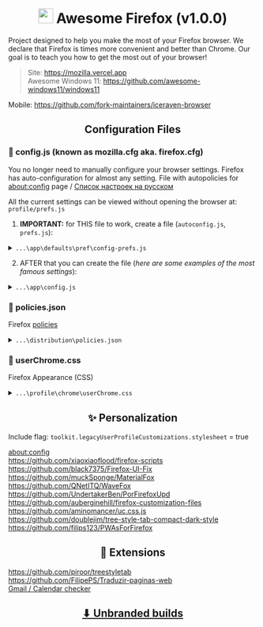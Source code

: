<h1 align="center"><img width=30px src="https://upload.wikimedia.org/wikipedia/commons/thumb/a/a0/Firefox_logo%2C_2019.svg/1200px-Firefox_logo%2C_2019.svg.png"></img> Awesome Firefox (v1.0.0)</h1>

Project designed to help you make the most of your Firefox browser. We declare that Firefox is times more convenient and better than Chrome. Our goal is to teach you how to get the most out of your browser!

> Site: https://mozilla.vercel.app
> <br>
> Awesome Windows 11: https://github.com/awesome-windows11/windows11

Mobile: https://github.com/fork-maintainers/iceraven-browser

<h2 align="center">Configuration Files</h2>

<h3>📜 config.js (known as mozilla.cfg aka. firefox.cfg)</h3>

You no longer need to manually configure your browser settings. Firefox has auto-configuration for almost any setting. File with autopolicies for [about:config](https://searchfox.org/mozilla-release/source/browser/app/profile/firefox.js) page / [Список настроек на русском](https://forum.mozilla-russia.org/viewtopic.php?id=36226)

All the current settings can be viewed without opening the browser at: `profile/prefs.js`

1. **IMPORTANT:** for THIS file to work, create a file (`autoconfig.js`, `prefs.js`):

<details><summary><code>...\app\defaults\pref\config-prefs.js</code></summary>

``` js
pref("general.config.obscure_value", 0);
pref("general.config.filename", "config.js");
pref("general.config.sandbox_enabled", false);
```
</details>

2. AFTER that you can create the file (*here are some examples of the most famous settings*):

<details><summary><code>...\app\config.js</code></summary>
	
```js
// extensions
lockPref('xpinstall.signatures.required', false);
// update
lockPref("app.update.auto", false)
lockPref("app.update.background.enabled", false)
// compact mode
lockPref("browser.compactmode.show", true);
lockPref("browser.uidensity", 1)
//safebrowsing Google
lockPref("browser.safebrowsing.malware.enabled", false)
lockPref("browser.safebrowsing.phishing.enabled", false)
lockPref("browser.safebrowsing.blockedURIs.enabled", false)
lockPref("browser.safebrowsing.downloads.remote.enabled", false)
lockPref("browser.safebrowsing.provider.google.updateURL", "none")
lockPref("browser.safebrowsing.provider.google4.updateURL", "none")
lockPref("browser.safebrowsing.provider.google4.dataSharingUR", "none")
lockPref("browser.safebrowsing.provider.google4.gethashURL", "none")
// Block dangerous downloads
lockPref("browser.safebrowsing.downloads.enabled", false) 
// Warn you about unwanted and uncommon software
lockPref("browser.safebrowsing.downloads.remote.block_uncommon", false)
// telemetry
lockPref("toolkit.telemetry.enabled", false)
lockPref("toolkit.telemetry.server", "none")
lockPref("dom.ipc.plugins.flash.subprocess.crashreporter.enabled", false)
lockPref("app.normandy.enabled", false)
lockPref("app.normandy.first_run", false)
lockPref("app.normandy.api_url", "none")
// pocket
lockPref("extensions.pocket.enabled", false)
lockPref("extensions.pocket.api", "none")
lockPref("extensions.pocket.site", "none")
// css
lockPref("toolkit.legacyUserProfileCustomizations.stylesheets", true)
lockPref("widget.non-native-theme.scrollbar.style", 1)
lockPref("nglayout.enable_drag_images", false)
// containers
lockPref("privacy.userContext.enabled", true)
lockPref("privacy.userContext.ui.enabled", true)
// reader
lockPref("reader.parse-on-load.enabled", false)
// search page
lockPref("accessibility.typeaheadfind", false) // чтобы поиск не набирался сразу
lockPref("accessibility.typeaheadfind.autostart", false)
// notification
lockPref("alerts.useSystemBackend", true)
// about:config
lockPref("browser.aboutConfig.showWarning", false)
// download
lockPref("browser.download.autohideButton", false)
lockPref("browser.download.useDownloadDir", false)
// last session
lockPref("browser.startup.page", 3)
// tabs preview taskbar
lockPref("browser.taskbar.previews.enable", false)
// UTF8 decode
lockPref("browser.urlbar.decodeURLsOnCopy", true)
// space double click
lockPref("layout.word_select.eat_space_to_next_word", false)
// account
lockPref("network.http.windows-sso.enabled", false)
// calculator
lockPref("browser.urlbar.suggest.calculator", true)
// tabs animation off
lockPref("ui.prefersReducedMotion", "1")
// ctrl + tab menu
lockPref("browser.ctrlTab.sortByRecentlyUsed", true)
// Open links in tabs of new tab (windows = 2)
lockPref("browser.link.open_newwindow", 3)
// open links in searchbar of current tab
lockPref("browser.urlbar.openintab", false)
// smoothscrolling
lockPref("general.smoothScroll", false)
// autofill logins and passwords
lockPref("signon.autofillForms", false)
// suggest and generate strong password
lockPref("signon.generation.enabled", false)
// Provide search suggestions
lockPref("browser.search.suggest.enabled", true)
// Show search suggestions in adress bar results
lockPref("browser.urlbar.suggest.searches", true)
// Show search suggestions in Private Windows
lockPref("browser.search.suggest.enabled.private", true)
// Search bar in toolbar
lockPref("browser.search.widget.inNavBar", false)
// spellcheck on
lockPref("layout.spellcheckDefault", 1)
// max count search bar
lockPref("browser.urlbar.maxRichResults", 20)
// reset the browser window size
lockPref("privacy.resistFingerprinting", false)
// useragent
lockPref("general.useragent.override", "Mozilla/5.0 (Windows NT 10.0; Win64; x64) AppleWebKit/537.36 (KHTML, like Gecko) Chrome/114.0.0.0 Safari/537.36")
```
</details>

<h3>📜 policies.json</h3>

Firefox [policies](https://github.com/mozilla/policy-templates/blob/master/README.md)

<details><summary><code>...\distribution\policies.json</code></summary>
	
  ```json
{
  "policies": {
    "DisableAppUpdate": true,
	"DisableFirefoxAccounts": true,
	"DisableFirefoxScreenshots": true,
	"DisablePocket": true,
	"DisableSetDesktopBackground": true,
	"DisableTelemetry": true,
	"DontCheckDefaultBrowser": true,
	"PasswordManagerEnabled": false
    }
}
  ```
</details>

<h3>📜 userChrome.css</h3>

Firefox Appearance (CSS)

<details><summary><code>...\profile\chrome\userChrome.css</code></summary>
	
https://github.com/MrOtherGuy/firefox-csshacks/tree/master/chrome
<br>
https://github.com/mbnuqw/sidebery/wiki/Firefox-Styles-Snippets-(via-userChrome.css)
<br>
https://github.com/Aris-t2/CustomCSSforFx
<br>
https://github.com/Aris-t2/CustomJSforFx
<br>
https://github.com/Timvde/UserChrome-Tweaks
<br>
https://github.com/Isaac-Newt/userChrome-styles
<br>
https://github.com/dotiful/firefox-scripts

```css
/* compact_menus_proton */
.subview-subheader,
panelview .toolbarbutton-1,
.subviewbutton,
.widget-overflow-list .toolbarbutton-1 {
  padding: 2px !important;
}
	
menupopup > menuitem,
menupopup > menu {
  padding-block: 2px !important;
}

#context-navigation :-moz-any(#context-back,#context-forward,#context-reload,#context-stop,#context-bookmarkpage) {
  padding: 2px !important;
  -moz-margin-start: -10px !important;
}
```
	
MORE SOON...
</details>
<h2 align="center">✨ Personalization</h2>

Include flag: `toolkit.legacyUserProfileCustomizations.stylesheet` = true

[about:config](https://searchfox.org/mozilla-release/source/browser/app/profile/firefox.js)
<br>
https://github.com/xiaoxiaoflood/firefox-scripts
<br>
https://github.com/black7375/Firefox-UI-Fix
<br>
https://github.com/muckSponge/MaterialFox
<br>
https://github.com/QNetITQ/WaveFox
<br>
https://github.com/UndertakerBen/PorFirefoxUpd
<br>
https://github.com/auberginehill/firefox-customization-files
<br>
https://github.com/aminomancer/uc.css.js
<br>
https://github.com/doublejim/tree-style-tab-compact-dark-style
<br>
https://github.com/filips123/PWAsForFirefox

<h2 align="center">🧰 Extensions</h2>

https://github.com/piroor/treestyletab
<br>
https://github.com/FilipePS/Traduzir-paginas-web
<br>
[Gmail / Calendar checker](https://addons.mozilla.org/ru/firefox/user/1204619)

<h2 align="center"><a href="https://github.com/awesome-windows11/firefox/blob/main/UnbrandedBuilds.md">⬇ Unbranded builds</a></h2>
